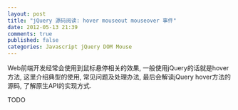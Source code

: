 ```yaml
---
layout: post
title: "jQuery 源码阅读: hover mouseout mouseover 事件"
date: 2012-05-13 21:39
comments: true
published: false
categories: Javascript jQuery DOM Mouse 
---
```


Web前端开发经常会使用到鼠标悬停相关的效果, 一般使用jQuery的话就是hover方法, 这里介绍典型的使用, 常见问题及处理办法, 最后会解读jQuery hover方法的源码, 了解原生API的实现方式.

TODO